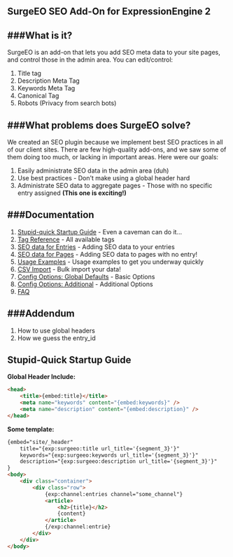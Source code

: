 SurgeEO SEO Add-On for ExpressionEngine 2
---

###What is it?
---
SurgeEO is an add-on that lets you add SEO meta data to your site pages, and control those in the admin area. You can edit/control:

1. Title tag
2. Description Meta Tag
3. Keywords Meta Tag
4. Canonical Tag
5. Robots (Privacy from search bots)

###What problems does SurgeEO solve?
---
We created an SEO plugin because we implement best SEO practices in all of our client sites. There are few high-quality add-ons, and we saw some of them doing too much, or lacking in important areas. Here were our goals:

1. Easily administrate SEO data in the admin area (duh)
2. Use best practices - Don't make using a global header hard
3. Administrate SEO data to aggregate pages - Those with no specific entry assigned **(This one is exciting!)**

###Documentation
---
1. [Stupid-quick Startup Guide](#stupid-quick-startup-guide) - Even a caveman can do it...
2. [Tag Reference](../../wiki/Tag-Reference) - All available tags
3. [SEO data for Entries](../../wiki/SEO-for-Entries) - Adding SEO data to your entries
4. [SEO data for Pages](../../wiki/SEO-for-Pages) - Adding SEO data to pages with no entry!
5. [Usage Examples](../../wiki/Usage-Examples) - Usage examples to get you underway quickly
6. [CSV Import](../../wiki/Using-the-CSV-Importer) - Bulk import your data!
7. [Config Options: Global Defaults](../../wiki/Configuration) - Basic Options
8. [Config Options: Additional](../../wiki/Configuration) - Additional Options
9. [FAQ](../../wiki/FAQ)

###Addendum
---
1. How to use global headers
2. How we guess the entry_id





Stupid-Quick Startup Guide
---

**Global Header Include:**

```html
<head>
	<title>{embed:title}</title>
	<meta name="keywords" content="{embed:keywords}" />
	<meta name="description" content="{embed:description}" />
</head>
```

**Some template:**

```html
{embed="site/_header" 
	title="{exp:surgeeo:title url_title='{segment_3}'}" 
	keywords="{exp:surgeeo:keywords url_title='{segment_3}'}" 
	description="{exp:surgeeo:description url_title='{segment_3}'}"
}
<body>
	<div class="container">
		<div class="row">
			{exp:channel:entries channel="some_channel"}
			<article>
				<h2>{title}</h2>
				{content}
			</article>
			{/exp:channel:entrie}
		</div>
	</div>
</body>
```
